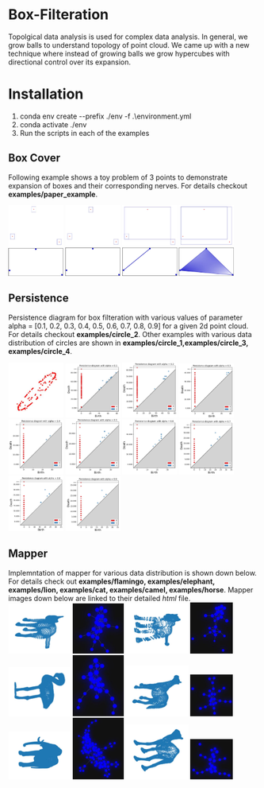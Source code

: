 # Box-Filteration #
Topolgical data analysis is used for complex data analysis. In general, we grow balls to understand topology of point cloud. We came up with a new technique where 
instead of growing balls we grow hypercubes with directional control over its expansion. 
# Installation #
1. conda env create --prefix ./env -f .\environment.yml
2. conda activate ./env
3. Run the scripts in each of the examples
## Box Cover ##
Following example shows a toy problem of 3 points to demonstrate expansion of boxes and their corresponding nerves. 
For details checkout **examples/paper_example**.

<img src="images/paperExample/alpha_0d6/2dBinDataPlot_filter_5_alpha_0d6.JPG" width="22%" height="22%" title="cover"/> <img src="images/paperExample/alpha_0d6/2dBinDataPlot_filter_6_alpha_0d6.JPG" width="22%" height="22%" title="cover"/> <img src="images/paperExample/alpha_0d6/2dBinDataPlot_filter_11_alpha_0d6.JPG" width="22%" height="22%" title="cover"/> <img src="images/paperExample/alpha_0d6/2dBinDataPlot_filter_12_alpha_0d6.JPG" width="22%" height="22%" title="cover"/> <br />
<img src="images/paperExample/alpha_0d6/nerve_5.JPG" width="22%" title="nerve_5"/> <img src="images/paperExample/alpha_0d6/nerve_6.JPG" width="22%" title="nerve_6"/> <img src="images/paperExample/alpha_0d6/nerve_11.JPG" width="22%" title="nerve_11"/> <img src="images/paperExample/alpha_0d6/nerve_12.JPG" width="22%" title="nerve_12"/> <br />

## Persistence ##
Persistence diagram for box filteration with various values of parameter alpha = [0.1, 0.2, 0.3, 0.4, 0.5, 0.6, 0.7, 0.8, 0.9] for a given 2d point cloud. For details checkout **examples/circle_2**. Other examples 
with various data distribution of circles are shown in **examples/circle_1,examples/circle_3, examples/circle_4**.  


<img src="images/circle/circle.JPG" width="22%" title="circle"/> <img src="images/circle/circle_alpha_0.1.JPG" width="22%" title="alpha_0d1"/> <img src="images/circle/circle_alpha_0.2.JPG" width="22%" title="alpha_0d2"/> <img src="images/circle/circle_alpha_0.3.JPG" width="22%" title="alpha_0d3"/> <img src="images/circle/circle_alpha_0.4.JPG" width="22%" title="alpha_0d4"/> <img src="images/circle/circle_alpha_0.5.JPG" width="22%" title="alpha_0d5"/> <img src="images/circle/circle_alpha_0.6.JPG" width="22%" title="alpha_0d6"/> <img src="images/circle/circle_alpha_0.7.JPG" width="22%" title="alpha_0d7"/> <img src="images/circle/circle_alpha_0.8.JPG" width="22%" title="alpha_0d8"/> <img src="images/circle/circle_alpha_0.9.JPG" width="22%" title="alpha_0d9"/> <br />

## Mapper ##
Implemntation of mapper for various data distribution is shown down below. For details check out **examples/flamingo, examples/elephant, examples/lion, examples/cat, examples/camel, examples/horse**.
Mapper images down below are linked to their detailed *html* file.     
<img src="images/animals/catPointCloud.JPG" width="25%" height="25%" title="cat"/> [<img src="images/animals/catMapper.jpg" width="20.5%" title="mapper"/>](https://pragup.github.io/Box-Filteration/examples/cat/output_bf/filterMapper/mapper_filter_3) <img src="images/animals/lionPointCloud.JPG" width="25%" height="25%" title="lion"/> [<img src="images/animals/lionMapper.jpg" width="17.0%" title="mapper"/>](https://pragup.github.io/Box-Filteration/examples/lion/output_bf/filterMapper/mapper_filter_3) <br />
<img src="images/animals/flamingoPointCloud.JPG" width="25%" height="25%" title="flamingo"/> [<img src="images/animals/flamingoMapper.jpg" width="20.5%" title="mapper"/>](https://pragup.github.io/Box-Filteration/examples/flamingo/output_bf/filterMapper/mapper_filter_3) <img src="images/animals/horsePointCloud.JPG" width="25%" height="25%" title="horse"/> [<img src="images/animals/horseMapper.jpg" width="17.0%" title="mapper"/>](https://pragup.github.io/Box-Filteration/examples/horse/output_bf/filterMapper/mapper_filter_3) <br />
<img src="images/animals/elephantPointCloud.JPG" width="25%" height="25%" title="elephant"/> [<img src="images/animals/elephantMapper.jpg" width="20.5%" title="mapper"/>](https://pragup.github.io/Box-Filteration/examples/elephant/output_bf/filterMapper/mapper_filter_3) <img src="images/animals/camelPointCloud.JPG" width="25%" height="25%" title="camel"/> [<img src="images/animals/camelMapper.jpg" width="17.0%" title="mapper"/>](https://pragup.github.io/Box-Filteration/examples/camel/output_bf/filterMapper/mapper_filter_3) <br />